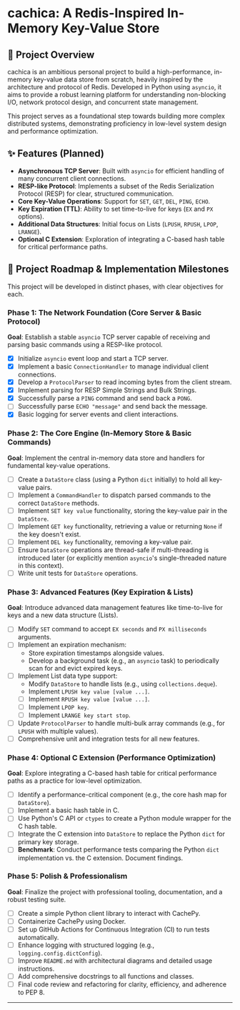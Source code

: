 # cachica: A Redis-Inspired In-Memory Key-Value Store

## 🚀 Project Overview

cachica is an ambitious personal project to build a high-performance, in-memory key-value data store from scratch, heavily inspired by the architecture and protocol of Redis. Developed in Python using `asyncio`, it aims to provide a robust learning platform for understanding non-blocking I/O, network protocol design, and concurrent state management.

This project serves as a foundational step towards building more complex distributed systems, demonstrating proficiency in low-level system design and performance optimization.

## ✨ Features (Planned)

* **Asynchronous TCP Server**: Built with `asyncio` for efficient handling of many concurrent client connections.
* **RESP-like Protocol**: Implements a subset of the Redis Serialization Protocol (RESP) for clear, structured communication.
* **Core Key-Value Operations**: Support for `SET`, `GET`, `DEL`, `PING`, `ECHO`.
* **Key Expiration (TTL)**: Ability to set time-to-live for keys (`EX` and `PX` options).
* **Additional Data Structures**: Initial focus on Lists (`LPUSH`, `RPUSH`, `LPOP`, `LRANGE`).
* **Optional C Extension**: Exploration of integrating a C-based hash table for critical performance paths.

## 🎯 Project Roadmap & Implementation Milestones

This project will be developed in distinct phases, with clear objectives for each.

### Phase 1: The Network Foundation (Core Server & Basic Protocol)

**Goal**: Establish a stable `asyncio` TCP server capable of receiving and parsing basic commands using a RESP-like protocol.

* [x] Initialize `asyncio` event loop and start a TCP server.
* [x] Implement a basic `ConnectionHandler` to manage individual client connections.
* [x] Develop a `ProtocolParser` to read incoming bytes from the client stream.
* [x] Implement parsing for RESP Simple Strings and Bulk Strings.
* [x] Successfully parse a `PING` command and send back a `PONG`.
* [ ] Successfully parse `ECHO "message"` and send back the message.
* [x] Basic logging for server events and client interactions.

### Phase 2: The Core Engine (In-Memory Store & Basic Commands)

**Goal**: Implement the central in-memory data store and handlers for fundamental key-value operations.

* [ ] Create a `DataStore` class (using a Python `dict` initially) to hold all key-value pairs.
* [ ] Implement a `CommandHandler` to dispatch parsed commands to the correct `DataStore` methods.
* [ ] Implement `SET key value` functionality, storing the key-value pair in the `DataStore`.
* [ ] Implement `GET key` functionality, retrieving a value or returning `None` if the key doesn't exist.
* [ ] Implement `DEL key` functionality, removing a key-value pair.
* [ ] Ensure `DataStore` operations are thread-safe if multi-threading is introduced later (or explicitly mention `asyncio`'s single-threaded nature in this context).
* [ ] Write unit tests for `DataStore` operations.

### Phase 3: Advanced Features (Key Expiration & Lists)

**Goal**: Introduce advanced data management features like time-to-live for keys and a new data structure (Lists).

* [ ] Modify `SET` command to accept `EX seconds` and `PX milliseconds` arguments.
* [ ] Implement an expiration mechanism:
    * Store expiration timestamps alongside values.
    * Develop a background task (e.g., an `asyncio` task) to periodically scan for and evict expired keys.
* [ ] Implement List data type support:
    * Modify `DataStore` to handle lists (e.g., using `collections.deque`).
    * Implement `LPUSH key value [value ...]`.
    * [ ] Implement `RPUSH key value [value ...]`.
    * [ ] Implement `LPOP key`.
    * [ ] Implement `LRANGE key start stop`.
* [ ] Update `ProtocolParser` to handle multi-bulk array commands (e.g., for `LPUSH` with multiple values).
* [ ] Comprehensive unit and integration tests for all new features.

### Phase 4: Optional C Extension (Performance Optimization)

**Goal**: Explore integrating a C-based hash table for critical performance paths as a practice for low-level optimization.

* [ ] Identify a performance-critical component (e.g., the core hash map for `DataStore`).
* [ ] Implement a basic hash table in C.
* [ ] Use Python's C API or `ctypes` to create a Python module wrapper for the C hash table.
* [ ] Integrate the C extension into `DataStore` to replace the Python `dict` for primary key storage.
* [ ] **Benchmark**: Conduct performance tests comparing the Python `dict` implementation vs. the C extension. Document findings.

### Phase 5: Polish & Professionalism

**Goal**: Finalize the project with professional tooling, documentation, and a robust testing suite.

* [ ] Create a simple Python client library to interact with CachePy.
* [ ] Containerize CachePy using Docker.
* [ ] Set up GitHub Actions for Continuous Integration (CI) to run tests automatically.
* [ ] Enhance logging with structured logging (e.g., `logging.config.dictConfig`).
* [ ] Improve `README.md` with architectural diagrams and detailed usage instructions.
* [ ] Add comprehensive docstrings to all functions and classes.
* [ ] Final code review and refactoring for clarity, efficiency, and adherence to PEP 8.

---

